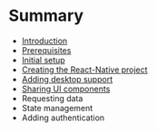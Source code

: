 # Summary

* [Introduction](README.md)
* [Prerequisites](chapter1.md)
* [Initial setup](initial-setup.md)
* [Creating the React-Native project](creating-the-react-native-project.md)
* [Adding desktop support](adding-desktop-support.md)
* [Sharing UI components](sharing-ui-components.md)
* Requesting data
* State management
* Adding authentication

